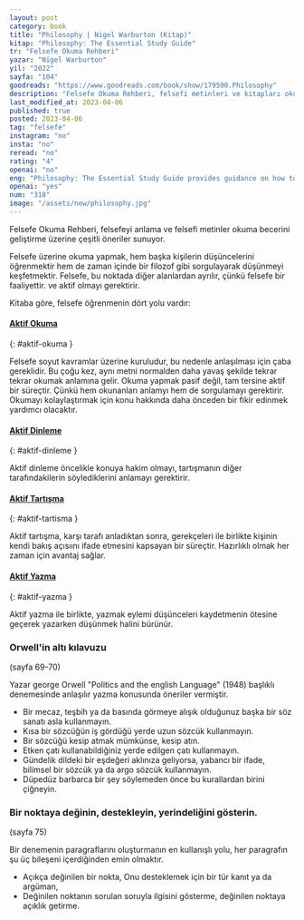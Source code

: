 ```yaml
---
layout: post
category: book
title: "Philosophy | Nigel Warburton (Kitap)"
kitap: "Philosophy: The Essential Study Guide"
tr: "Felsefe Okuma Rehberi"
yazar: "Nigel Warburton"
yil: "2022"
sayfa: "104"
goodreads: "https://www.goodreads.com/book/show/179590.Philosophy"
description: "Felsefe Okuma Rehberi, felsefi metinleri ve kitapları okumak, felsefi konularda tartışmak üzerine çeşitli öneriler sunuyor."
last_modified_at: 2023-04-06
published: true
posted: 2023-04-06
tag: "felsefe"
instagram: "no"
insta: "no"
reread: "no"
rating: "4"
openai: "no"
eng: "Philosophy: The Essential Study Guide provides guidance on how to study philosophy. As philosophy is mainly about questioning, the book identifies four key skills to master in this field, active reading, active listening, active discussion and active writing."
openai: "yes"
num: "318"
image: "/assets/new/philosophy.jpg"
---
```


Felsefe Okuma Rehberi, felsefeyi anlama ve felsefi metinler okuma becerini geliştirme üzerine çeşitli öneriler sunuyor.

Felsefe üzerine okuma yapmak, hem başka kişilerin düşüncelerini öğrenmektir hem de zaman içinde bir filozof gibi sorgulayarak düşünmeyi keşfetmektir. Felsefe, bu noktada diğer alanlardan ayrılır, çünkü felsefe bir faaliyettir. ve aktif olmayı gerektirir.  

Kitaba göre, felsefe öğrenmenin dört yolu vardır:

#### [Aktif Okuma](#aktif-okuma)
{: #aktif-okuma }

Felsefe soyut kavramlar üzerine kuruludur, bu nedenle anlaşılması için çaba gereklidir. Bu çoğu kez, aynı metni normalden daha yavaş şekilde tekrar tekrar okumak anlamına gelir.  Okuma yapmak pasif değil, tam tersine aktif bir süreçtir. Çünkü hem okunanları anlamyı hem de sorgulamayı gerektirir. Okumayı kolaylaştırmak için konu hakkında daha önceden bir fikir edinmek yardımcı olacaktır.  

#### [Aktif Dinleme](#aktif-dinleme)
{: #aktif-dinleme }

Aktif dinleme öncelikle konuya hakim olmayı, tartışmanın diğer tarafındakilerin söylediklerini anlamayı gerektirir. 

#### [Aktif Tartışma](#aktif-tartisma)
{: #aktif-tartisma }

Aktif tartışma, karşı tarafı anladıktan sonra, gerekçeleri ile birlikte kişinin kendi bakış açısıını ifade etmesini kapsayan bir süreçtir. Hazırlıklı olmak her zaman için avantaj sağlar. 

#### [Aktif Yazma](#aktif-yazma)
{: #aktif-yazma }

Aktif yazma ile birlikte, yazmak eylemi düşünceleri kaydetmenin ötesine geçerek yazarken düşünmek halini bürünür. 

### Orwell'in altı kılavuzu 
(sayfa 69-70)

Yazar george Orwell "Politics and the english Language" (1948) başlıklı denemesinde anlaşılır yazma konusunda öneriler vermiştir. 
- Bir mecaz, teşbih ya da basında görmeye alışık olduğunuz başka bir söz sanatı asla kullanmayın.
- Kısa bir sözcüğün iş gördüğü yerde uzun sözcük kullanmayın.
- Bir sözcüğü kesip atmak mümkünse, kesip atın.
- Etken çatı kullanabildiğiniz yerde edilgen çatı kullanmayın.
- Gündelik dildeki bir eşdeğeri aklınıza geliyorsa, yabancı bir ifade, bilimsel bir sözcük ya da argo sözcük kullanmayın.
- Düpedüz barbarca bir şey söylemeden önce bu kurallardan birini çiğneyin.

### Bir noktaya değinin, destekleyin, yerindeliğini gösterin.
(sayfa 75)

Bir denemenin paragraflarını oluşturmanın en kullanışlı yolu, her paragrafın şu üç bileşeni içerdiğinden emin olmaktır.

- Açıkça değinilen bir nokta, Onu desteklemek için bir tür kanıt ya da argüman,
- Değinilen noktanın sorulan soruyla ilgisini gösterme, değinilen noktaya açıklık getirme. 


